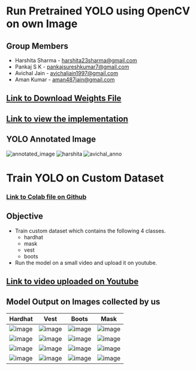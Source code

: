 # Run Pretrained YOLO using OpenCV on own Image

## Group Members
- Harshita Sharma - harshita23sharma@gmail.com
- Pankaj S K - pankajsureshkumar7@gmail.com
- Avichal Jain - avichaljain1997@gmail.com
- Aman Kumar - aman487jain@gmail.com

## [Link to Download Weights File](https://drive.google.com/file/d/1XNn-tpWgthHzZ2tOAtb4IyLjis6dmOAc/view?usp=sharing)

## [Link to view the implementation](https://github.com/amanjain487/tsai-eva6/blob/main/Assignments/S11/Pretrained%20OpenCV%20YOLO/yolo_object_detection.py)

## YOLO Annotated Image
![annotated_image](https://user-images.githubusercontent.com/46129975/126319049-16e29889-d230-471b-b231-805afe22da12.jpeg)
![harshita](https://user-images.githubusercontent.com/46129975/126825906-73995608-a803-421d-94e8-70307e87263f.jpg)
![avichal_anno](https://user-images.githubusercontent.com/46129975/126825819-4847294f-1dae-4645-92bd-7cad3eaf5afe.jpeg)


# Train YOLO on Custom Dataset

### [Link to Colab file on Github](https://github.com/amanjain487/tsai-eva6/blob/main/Assignments/S11/Train%20YOLO%20on%20Custom%20Dataset/Train_YOLOv3_on_Custom_Dataset.ipynb)

## Objective
- Train custom dataset which contains the following 4 classes.
  - hardhat
  - mask
  - vest
  - boots
- Run the model on a small video and upload it on youtube.

## [Link to video uploaded on Youtube](https://youtu.be/D4RQ7Rkrass)

## Model Output on Images collected by us
|Hardhat|Vest|Boots|Mask|
|-------|----|-----|----|
|![image](https://user-images.githubusercontent.com/46129975/126696928-bbf13925-9db0-4078-871c-2b9752ce84e5.png)|![image](https://user-images.githubusercontent.com/46129975/126699663-70cb0b98-6869-4bcd-ab8e-678182ad8a35.png)|![image](https://user-images.githubusercontent.com/46129975/126696712-2a39fe54-7360-493d-8d1d-48ede505b83f.png)|![image](https://user-images.githubusercontent.com/46129975/126699785-8b118a44-d4b2-4bd2-b5af-062234da5908.png)|
|![image](https://user-images.githubusercontent.com/46129975/126696959-c448c6ad-a64e-4e99-8b10-a29897e4ab54.png)|![image](https://user-images.githubusercontent.com/46129975/126699687-e5c9daa4-ad2d-436f-a7eb-16d2fd81df44.png)|![image](https://user-images.githubusercontent.com/46129975/126696749-c43e2e1c-10b3-4384-b4ba-cd6df3385032.png)|![image](https://user-images.githubusercontent.com/46129975/126699808-7b8dc6f2-00d1-47a1-af08-99978391b4c5.png)|
|![image](https://user-images.githubusercontent.com/46129975/126696996-38404f2c-1c5c-4382-a331-5cb2c047205e.png)|![image](https://user-images.githubusercontent.com/46129975/126699708-7934a97e-4af1-4c73-a6ed-6dcedeec393a.png)|![image](https://user-images.githubusercontent.com/46129975/126696798-f28b4c54-e5a3-4355-98e4-6bb6da34cafe.png)|![image](https://user-images.githubusercontent.com/46129975/126699833-c481e0bb-3ce2-4380-b609-8b2a3111cfb9.png)|
|![image](https://user-images.githubusercontent.com/46129975/126697006-663c9a7f-6a60-4032-97c0-3f988f569efd.png)|![image](https://user-images.githubusercontent.com/46129975/126699733-a9ca2ab8-c64e-4484-9b14-0bc1425bf304.png)|![image](https://user-images.githubusercontent.com/46129975/126696847-bbfe0b0e-d2b0-4083-8f06-8aef61a2078a.png)|![image](https://user-images.githubusercontent.com/46129975/126699850-9d2306c4-acb0-4e65-b769-c329f36de408.png)|
